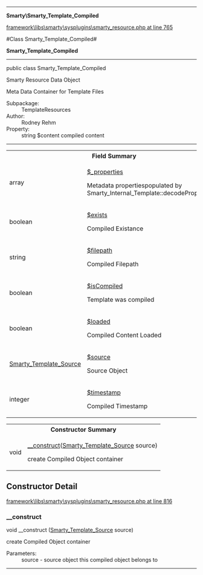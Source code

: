 

- - -

**Smarty\Smarty_Template_Compiled**


<a href="https://github.com/JeyDotC/Hirudo/blob/master/framework/libs/smarty/sysplugins/smarty_resource.php#L765" >framework\libs\smarty\sysplugins\smarty_resource.php at line 765</a>

#Class Smarty_Template_Compiled#

**Smarty_Template_Compiled**




- - -

<p class="signature"><span class='k'>public  class</span> <span class='nx'>Smarty_Template_Compiled</span></p>

<div class="comment" id="overview_description"><p>Smarty Resource Data Object</p><p>Meta Data Container for Template Files</p></div>

<dl>
<dt>Subpackage:</dt>
<dd>TemplateResources</dd>
<dt>Author:</dt>
<dd>Rodney Rehm</dd>
<dt>Property:</dt>
<dd>string $content compiled content</dd>
</dl>


- - -



<table id="summary_field">
<tr><th colspan="2">Field Summary</th></tr>
<tr>
<td><span class='k'></span> <span class='nx'>array</span></td>
<td class="description"><p class="name" ><a href="#_properties"> $_properties</a>
                                </p><p class="description">Metadata propertiespopulated by Smarty_Internal_Template::decodeProperties()</p></td>
</tr>
<tr>
<td><span class='k'></span> <span class='nx'>boolean</span></td>
<td class="description"><p class="name" ><a href="#exists"> $exists</a>
                                </p><p class="description">Compiled Existance</p></td>
</tr>
<tr>
<td><span class='k'></span> <span class='nx'>string</span></td>
<td class="description"><p class="name" ><a href="#filepath"> $filepath</a>
                                </p><p class="description">Compiled Filepath</p></td>
</tr>
<tr>
<td><span class='k'></span> <span class='nx'>boolean</span></td>
<td class="description"><p class="name" ><a href="#isCompiled"> $isCompiled</a>
                                </p><p class="description">Template was compiled</p></td>
</tr>
<tr>
<td><span class='k'></span> <span class='nx'>boolean</span></td>
<td class="description"><p class="name" ><a href="#loaded"> $loaded</a>
                                </p><p class="description">Compiled Content Loaded</p></td>
</tr>
<tr>
<td><span class='k'></span> <span class='nx'><a href='https://github.com/JeyDotC/Hirudo-docs/blob/master/smarty/smarty_template_source.html'>Smarty_Template_Source</a></span></td>
<td class="description"><p class="name" ><a href="#source"> $source</a>
                                </p><p class="description">Source Object</p></td>
</tr>
<tr>
<td><span class='k'></span> <span class='nx'>integer</span></td>
<td class="description"><p class="name" ><a href="#timestamp"> $timestamp</a>
                                </p><p class="description">Compiled Timestamp</p></td>
</tr>
</table>

<table id="summary_constructor">
<tr><th colspan="2">Constructor Summary</th></tr>
<tr>
<td><span class='k'></span> <span class='nx'>void</span></td>
<td class="description"><p class="name"><a href="#__construct">__construct</a>(<a href="https://github.com/JeyDotC/Hirudo/blob/master/smarty/Smarty_Template_Source.md">Smarty_Template_Source</a> source)</p><p class="description">create Compiled Object container</p></td>
</tr>
</table>

<h2 id="detail_method">Constructor Detail</h2>

<a href="https://github.com/JeyDotC/Hirudo/blob/master/framework/libs/smarty/sysplugins/smarty_resource.php#L816" >framework\libs\smarty\sysplugins\smarty_resource.php at line 816</a>

<h3 id="__construct">__construct</h3>
<span class='k'></span> <span class='nx'>void</span> <span class='nf'>__construct</span> (<a href="https://github.com/JeyDotC/Hirudo/blob/master/smarty/Smarty_Template_Source.md">Smarty_Template_Source</a> source)

<div class="details">
<p>create Compiled Object container</p><dl>
<dt>Parameters:</dt>
<dd>source - source object this compiled object belongs to</dd>
</dl>

</div>

- - -

